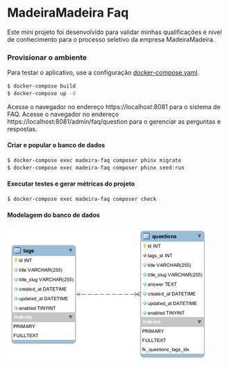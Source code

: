 # MadeiraMadeira Faq
Este mini projeto foi desenvolvido para validar minhas qualificações e nível de conhecimento para o processo seletivo da empresa MadeiraMadeira. 

### Provisionar o ambiente

Para testar o aplicativo, use a configuração [docker-compose.yaml](docker-compose.yaml).

```sh
$ docker-compose build
$ docker-compose up -d
```
Acesse o navegador no endereço https://localhost:8081 para o sistema de FAQ.
Acesse o navegador no endereço https://localhost:8081/admin/faq/question para o gerenciar as perguntas e respostas.


#### Criar e popular o banco de dados
```sh
$ docker-compose exec madeira-faq composer phinx migrate
$ docker-compose exec madeira-faq composer phinx seed:run
```

#### Executar testes e gerar métricas do projeto
```sh
$ docker-compose exec madeira-faq composer check
```

#### Modelagem do banco de dados
![madeira-faq-db.png](madeira-faq-db.png)